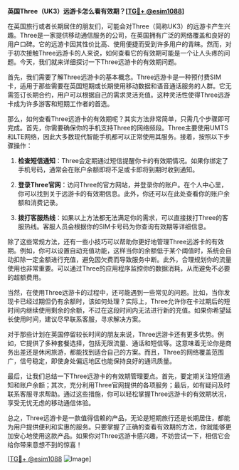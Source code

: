 **英国Three（UK3）远游卡怎么看有效期？[[TG💪+ @esim1088](https://t.me/s/esim1088)]**

在英国旅行或者长期居住的朋友们，可能会对Three（简称UK3）的远游卡产生兴趣。Three是一家提供移动通信服务的公司，在英国拥有广泛的网络覆盖和良好的用户口碑。它的远游卡因其性价比高、使用便捷而受到许多用户的青睐。然而，对于初次接触Three远游卡的人来说，如何查看它的有效期可能是一个让人头疼的问题。今天，我们就来详细探讨一下Three远游卡的有效期问题。

首先，我们需要了解Three远游卡的基本概念。Three远游卡是一种预付费SIM卡，适用于那些需要在英国短期或长期使用移动数据和语音通话服务的人群。它无需签订长期合约，用户可以根据自己的需求灵活充值。这种灵活性使得Three远游卡成为许多游客和短期工作者的首选。

那么，如何查看Three远游卡的有效期呢？其实方法非常简单，只需几个步骤即可完成。首先，你需要确保你的手机支持Three的网络频段。Three主要使用UMTS和LTE网络，因此大多数现代智能手机都可以正常使用其服务。接着，按照以下步骤操作：

1. **检查短信通知**：Three会定期通过短信提醒你卡的有效期情况。如果你绑定了手机号码，通常会在账户余额即将不足或卡即将到期时收到通知。
   
2. **登录Three官网**：访问Three的官方网站，并登录你的账户。在个人中心里，你可以找到关于远游卡的有效期信息。此外，你还可以在此处查看你的账户余额和消费记录。

3. **拨打客服热线**：如果以上方法都无法满足你的需求，可以直接拨打Three的客服热线。客服人员会根据你的SIM卡号码为你查询有效期等详细信息。

除了这些常规方法，还有一些小技巧可以帮助你更好地管理Three远游卡的有效期。例如，你可以设置自动充值功能，这样当你的余额低于某个阈值时，系统会自动扣除一定金额进行充值，避免因欠费而导致服务中断。此外，合理规划你的流量使用也非常重要。可以通过Three的应用程序监控你的数据消耗，从而避免不必要的超额费用。

当然，在使用Three远游卡的过程中，还可能遇到一些常见的问题。比如，当你发现卡已经过期但仍有余额时，该如何处理？实际上，Three允许你在卡过期后的短时间内继续使用剩余的余额，不过在这段时间内无法进行新的充值。如果你希望延长使用时间，建议尽早联系客服，寻求解决方案。

对于那些计划在英国停留较长时间的朋友来说，Three远游卡还有更多优势。例如，它提供了多种套餐选择，包括无限流量、通话和短信等。这意味着无论你是商务出差还是休闲旅游，都能找到适合自己的方案。而且，Three的网络覆盖范围广，信号稳定，即使身处偏远地区也能保持良好的通讯质量。

最后，让我们总结一下Three远游卡的有效期管理要点。首先，要定期关注短信通知和账户余额；其次，充分利用Three官网提供的各项服务；最后，如有疑问及时联系客服寻求帮助。通过这些措施，你可以轻松掌握Three远游卡的有效期状况，享受无忧无虑的移动通信体验。

总之，Three远游卡是一款值得信赖的产品，无论是短期旅行还是长期居住，都能为用户提供便利和实惠的服务。只要掌握了正确的查看有效期的方法，你就能够更加安心地使用这款产品。如果你对Three远游卡感兴趣，不妨尝试一下，相信它会给你带来意想不到的惊喜！

[[TG💪+ @esim1088](https://t.me/s/esim1088) ![Image](https://i.postimg.cc/4NQfJmqS/Snipaste-2025-05-13-00-14-12.png)]